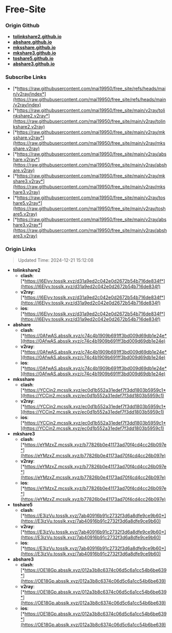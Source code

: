 # Free-Site

### Origin Github

- [**tolinkshare2.github.io**](https://github.com/tolinkshare2/tolinkshare2.github.io)
- [**abshare.github.io**](https://github.com/abshare/abshare.github.io)
- [**mksshare.github.io**](https://github.com/mksshare/mksshare.github.io)
- [**mkshare3.github.io**](https://github.com/mkshare3/mkshare3.github.io)
- [**toshare5.github.io**](https://github.com/toshare5/toshare5.github.io)
- [**abshare3.github.io**](https://github.com/abshare3/abshare3.github.io)

### Subscribe Links

- [*https://raw.githubusercontent.com/mai19950/free_site/refs/heads/main/v2ray/index*](https://raw.githubusercontent.com/mai19950/free_site/refs/heads/main/v2ray/index)
- [*https://raw.githubusercontent.com/mai19950/free_site/main/v2ray/tolinkshare2.v2ray*](https://raw.githubusercontent.com/mai19950/free_site/main/v2ray/tolinkshare2.v2ray)
- [*https://raw.githubusercontent.com/mai19950/free_site/main/v2ray/mksshare.v2ray*](https://raw.githubusercontent.com/mai19950/free_site/main/v2ray/mksshare.v2ray)
- [*https://raw.githubusercontent.com/mai19950/free_site/main/v2ray/abshare.v2ray*](https://raw.githubusercontent.com/mai19950/free_site/main/v2ray/abshare.v2ray)
- [*https://raw.githubusercontent.com/mai19950/free_site/main/v2ray/mkshare3.v2ray*](https://raw.githubusercontent.com/mai19950/free_site/main/v2ray/mkshare3.v2ray)
- [*https://raw.githubusercontent.com/mai19950/free_site/main/v2ray/toshare5.v2ray*](https://raw.githubusercontent.com/mai19950/free_site/main/v2ray/toshare5.v2ray)
- [*https://raw.githubusercontent.com/mai19950/free_site/main/v2ray/abshare3.v2ray*](https://raw.githubusercontent.com/mai19950/free_site/main/v2ray/abshare3.v2ray)

### Origin Links

> Updated Time: 2024-12-21 15:12:08

- **tolinkshare2**
  - **clash**: [*https://I6Elyv.tosslk.xyz/d31a9ed2c042e0d2672b54b716de834f*](https://I6Elyv.tosslk.xyz/d31a9ed2c042e0d2672b54b716de834f)
  - **v2ray**: [*https://I6Elyv.tosslk.xyz/d31a9ed2c042e0d2672b54b716de834f*](https://I6Elyv.tosslk.xyz/d31a9ed2c042e0d2672b54b716de834f)
  - **ios**: [*https://I6Elyv.tosslk.xyz/d31a9ed2c042e0d2672b54b716de834f*](https://I6Elyv.tosslk.xyz/d31a9ed2c042e0d2672b54b716de834f)
- **abshare**
  - **clash**: [*https://0AfwAS.absslk.xyz/c74c4b1909b691ff3bd009d69db1e24e*](https://0AfwAS.absslk.xyz/c74c4b1909b691ff3bd009d69db1e24e)
  - **v2ray**: [*https://0AfwAS.absslk.xyz/c74c4b1909b691ff3bd009d69db1e24e*](https://0AfwAS.absslk.xyz/c74c4b1909b691ff3bd009d69db1e24e)
  - **ios**: [*https://0AfwAS.absslk.xyz/c74c4b1909b691ff3bd009d69db1e24e*](https://0AfwAS.absslk.xyz/c74c4b1909b691ff3bd009d69db1e24e)
- **mksshare**
  - **clash**: [*https://YCCin2.mcsslk.xyz/ec0d1b552a31edef7f3dd1803b5959c1*](https://YCCin2.mcsslk.xyz/ec0d1b552a31edef7f3dd1803b5959c1)
  - **v2ray**: [*https://YCCin2.mcsslk.xyz/ec0d1b552a31edef7f3dd1803b5959c1*](https://YCCin2.mcsslk.xyz/ec0d1b552a31edef7f3dd1803b5959c1)
  - **ios**: [*https://YCCin2.mcsslk.xyz/ec0d1b552a31edef7f3dd1803b5959c1*](https://YCCin2.mcsslk.xyz/ec0d1b552a31edef7f3dd1803b5959c1)
- **mkshare3**
  - **clash**: [*https://eYMzxZ.mcsslk.xyz/b77826b0e41173ad70f4cd4cc26b097e*](https://eYMzxZ.mcsslk.xyz/b77826b0e41173ad70f4cd4cc26b097e)
  - **v2ray**: [*https://eYMzxZ.mcsslk.xyz/b77826b0e41173ad70f4cd4cc26b097e*](https://eYMzxZ.mcsslk.xyz/b77826b0e41173ad70f4cd4cc26b097e)
  - **ios**: [*https://eYMzxZ.mcsslk.xyz/b77826b0e41173ad70f4cd4cc26b097e*](https://eYMzxZ.mcsslk.xyz/b77826b0e41173ad70f4cd4cc26b097e)
- **toshare5**
  - **clash**: [*https://E3izVu.tosslk.xyz/7ab40916b91c2732f3d6a8dfe9ce9b60*](https://E3izVu.tosslk.xyz/7ab40916b91c2732f3d6a8dfe9ce9b60)
  - **v2ray**: [*https://E3izVu.tosslk.xyz/7ab40916b91c2732f3d6a8dfe9ce9b60*](https://E3izVu.tosslk.xyz/7ab40916b91c2732f3d6a8dfe9ce9b60)
  - **ios**: [*https://E3izVu.tosslk.xyz/7ab40916b91c2732f3d6a8dfe9ce9b60*](https://E3izVu.tosslk.xyz/7ab40916b91c2732f3d6a8dfe9ce9b60)
- **abshare3**
  - **clash**: [*https://OE18Gp.absslk.xyz/012a3b8c6374c06d5c6a1cc54b6be639*](https://OE18Gp.absslk.xyz/012a3b8c6374c06d5c6a1cc54b6be639)
  - **v2ray**: [*https://OE18Gp.absslk.xyz/012a3b8c6374c06d5c6a1cc54b6be639*](https://OE18Gp.absslk.xyz/012a3b8c6374c06d5c6a1cc54b6be639)
  - **ios**: [*https://OE18Gp.absslk.xyz/012a3b8c6374c06d5c6a1cc54b6be639*](https://OE18Gp.absslk.xyz/012a3b8c6374c06d5c6a1cc54b6be639)
